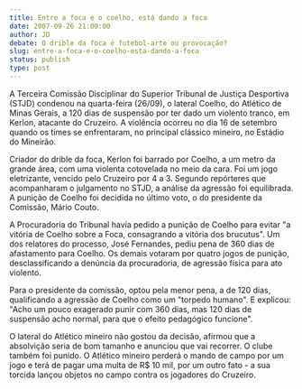 ```yaml
---
title: Entre a foca e o coelho, está dando a foca
date: 2007-09-26 21:00:00
author: JD
debate: O drible da foca é futebol-arte ou provocação?
slug: entre-a-foca-e-o-coelho-esta-dando-a-foca
status: publish 
type: post
---
```


  

A Terceira Comissão Disciplinar do Superior Tribunal de Justiça Desportiva (STJD) condenou na quarta-feira (26/09), o lateral Coelho, do Atlético de Minas Gerais, a 120 dias de suspensão por ter dado um violento tranco, em Kerlon, atacante do Cruzeiro. A violência ocorreu no dia 16 de setembro quando os times se enfrentaram, no principal clássico mineiro, no Estádio do Mineirão.  

  

Criador do drible da foca, Kerlon foi barrado por Coelho, a um metro da grande área, com uma violenta cotovelada no meio da cara. Foi um jogo eletrizante, vencido pelo Cruzeiro por 4 a 3. Segundo repórteres que acompanharam o julgamento no STJD, a análise da agressão foi equilibrada. A punição de Coelho foi decidida no último voto, o do presidente da Comissão, Mário Couto.  

  

A Procuradoria do Tribunal havia pedido a punição de Coelho para evitar "a vitória de Coelho sobre a Foca, consagrando a vitória dos brucutus". Um dos relatores do processo, José Fernandes, pediu pena de 360 dias de afastamento para Coelho. Os demais votaram por quatro jogos de punição, desclassificando a denúncia da procuradoria, de agressão física para ato violento.   

  

Para o presidente da comissão, optou pela menor pena, a de 120 dias, qualificando a agressão de Coelho como um "torpedo humano". E explicou: "Acho um pouco exagerado punir com 360 dias, mas 120 dias de suspensão acho normal, para que o efeito pedagógico funcione".  

  

O lateral do Atlético mineiro não gostou da decisão, afirmou que a absolvição seria de bom tamanho e anunciou que vai recorrer. O clube também foi punido. O Atlético mineiro perderá o mando de campo por um jogo e terá de pagar uma multa de R$ 10 mil, por um outro fato - a sua torcida lançou objetos no campo contra os jogadores do Cruzeiro.
